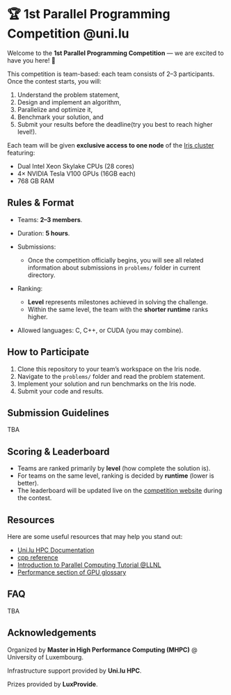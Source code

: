 # 🏆 1st Parallel Programming Competition @uni.lu

Welcome to the **1st Parallel Programming Competition** — we are excited to have you here! 🎉

This competition is team-based: each team consists of 2–3 participants. Once the contest starts, you will:

1. Understand the problem statement,
2. Design and implement an algorithm,
3. Parallelize and optimize it,
4. Benchmark your solution, and
5. Submit your results before the deadline(try you best to reach higher level!).

Each team will be given **exclusive access to one node** of the [Iris cluster](https://hpc-docs.uni.lu/systems/iris/compute/) featuring:

* Dual Intel Xeon Skylake CPUs (28 cores)
* 4× NVIDIA Tesla V100 GPUs (16GB each)
* 768 GB RAM

## Rules & Format

* Teams: **2–3 members**.
* Duration: **5 hours**.
* Submissions:
  * Once the competition officially begins, you will see all related information about submissions in `problems/` folder in current directory.
* Ranking:

  * **Level** represents milestones achieved in solving the challenge.
  * Within the same level, the team with the **shorter runtime** ranks higher.
* Allowed languages: C, C++, or CUDA (you may combine).

## How to Participate

1. Clone this repository to your team’s workspace on the Iris node.
2. Navigate to the `problems/` folder and read the problem statement.
3. Implement your solution and run benchmarks on the Iris node.
4. Submit your code and results.

## Submission Guidelines

TBA

## Scoring & Leaderboard

* Teams are ranked primarily by **level** (how complete the solution is).
* For teams on the same level, ranking is decided by **runtime** (lower is better).
* The leaderboard will be updated live on the [competition website](https://multivvac.github.io/parallel-programming-competition-uni.lu/) during the contest.

## Resources
Here are some useful resources that may help you stand out:
* [Uni.lu HPC Documentation](https://hpc-docs.uni.lu/)
* [cpp reference](https://cppreference.com/)
* [Introduction to Parallel Computing Tutorial @LLNL](https://hpc.llnl.gov/documentation/tutorials/introduction-parallel-computing-tutorial)
* [Performance section of GPU glossary](https://modal.com/gpu-glossary/perf)

## FAQ

TBA

## Acknowledgements

Organized by **Master in High Performance Computing (MHPC)** @ University of Luxembourg.

Infrastructure support provided by **Uni.lu HPC**.

Prizes provided by **LuxProvide**.

